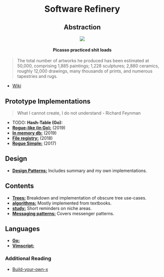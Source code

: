 <h1 align="center">
    Software Refinery
</h1>

<h2 align="center">
    Abstraction
</h2>

<p align="center">
    <img src=http://www.artyfactory.com/art_appreciation/animals_in_art/pablo_picasso/picasso_bulls.jpg>
</p>

<h4 align="center">
    Picasso practiced shit loads
</h4>

>The total number of artworks he produced has been estimated at 50,000, comprising 1,885 paintings; 1,228 sculptures; 2,880 ceramics, roughly 12,000 drawings, many thousands of prints, and numerous tapestries and rugs.

- [Wiki](https://en.wikipedia.org/wiki/Pablo_Picasso#Style_and_technique)

## Prototype Implementations

>What I cannot create, I do not understand - Richard Feynman

- TODO: **Hash-Table (Go):**
- [**Rogue-like (in Go):**](https://github.com/foxyblue/gogue) (2019)
- [**In memory db:**](https://github.com/foxyblue/inmemdb) (2019)
- [**File registry:**](https://github.com/foxyblue/scap-registry) (2018)
- [**Rogue Simple:**](https://github.com/foxyblue/Rogue_simple) (2017)

## Design

- [**Design Patterns:**](https://github.com/foxyblue/DesignPatterns) Includes summary and my own implementations.

## Contents

- [**Trees:**](./Trees/) Breakdown and implementation of obscure tree use-cases.
- [**algorithms:**](./algorithms/) Mostly implemented from textbooks.
- [**study:**](./study/) Short reminders on niche areas.
- [**Messaging patterns:**](./rabbitMQ-tutorial/) Covers messenger patterns.

## Languages

- [**Go:**](./go/)
- [**Vimscript:**](./vimscript/)

### Additional Reading

- [Build-your-own-x](https://github.com/danistefanovic/build-your-own-x)

